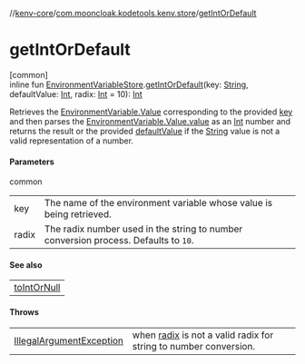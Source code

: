 //[kenv-core](../../index.md)/[com.mooncloak.kodetools.kenv.store](index.md)/[getIntOrDefault](get-int-or-default.md)

# getIntOrDefault

[common]\
inline fun [EnvironmentVariableStore](-environment-variable-store/index.md).[getIntOrDefault](get-int-or-default.md)(key: [String](https://kotlinlang.org/api/core/kotlin-stdlib/kotlin/-string/index.html), defaultValue: [Int](https://kotlinlang.org/api/core/kotlin-stdlib/kotlin/-int/index.html), radix: [Int](https://kotlinlang.org/api/core/kotlin-stdlib/kotlin/-int/index.html) = 10): [Int](https://kotlinlang.org/api/core/kotlin-stdlib/kotlin/-int/index.html)

Retrieves the [EnvironmentVariable.Value](../com.mooncloak.kodetools.kenv/-environment-variable/-value/index.md) corresponding to the provided [key](get-int-or-default.md) and then parses the [EnvironmentVariable.Value.value](https://kotlinlang.org/api/core/kotlin-stdlib/kotlin/-string/index.html) as an [Int](https://kotlinlang.org/api/core/kotlin-stdlib/kotlin/-int/index.html) number and returns the result or the provided [defaultValue](get-int-or-default.md) if the [String](https://kotlinlang.org/api/core/kotlin-stdlib/kotlin/-string/index.html) value is not a valid representation of a number.

#### Parameters

common

| | |
|---|---|
| key | The name of the environment variable whose value is being retrieved. |
| radix | The radix number used in the string to number conversion process. Defaults to `10`. |

#### See also

| |
|---|
| [toIntOrNull](https://kotlinlang.org/api/core/kotlin-stdlib/kotlin.text/index.html) |

#### Throws

| | |
|---|---|
| [IllegalArgumentException](https://kotlinlang.org/api/core/kotlin-stdlib/kotlin/-illegal-argument-exception/index.html) | when [radix](get-int-or-default.md) is not a valid radix for string to number conversion. |
